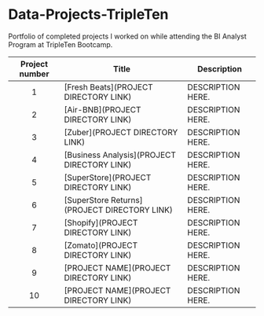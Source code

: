 # Data-Projects-TripleTen
Portfolio of completed projects I worked on while attending the BI Analyst Program at TripleTen Bootcamp.

| Project number | Title | Description |
| :-----------: | ----------- |----------- |
| 1 | [Fresh Beats](PROJECT DIRECTORY LINK) | DESCRIPTION HERE. |
| 2 | [Air-BNB](PROJECT DIRECTORY LINK) | DESCRIPTION HERE. |
| 3 | [Zuber](PROJECT DIRECTORY LINK) | DESCRIPTION HERE. |
| 4 | [Business Analysis](PROJECT DIRECTORY LINK) | DESCRIPTION HERE. |
| 5 | [SuperStore](PROJECT DIRECTORY LINK) | DESCRIPTION HERE. |
| 6 | [SuperStore Returns](PROJECT DIRECTORY LINK) | DESCRIPTION HERE. |
| 7 | [Shopify](PROJECT DIRECTORY LINK) | DESCRIPTION HERE. |
| 8 | [Zomato](PROJECT DIRECTORY LINK) | DESCRIPTION HERE. |
| 9 | [PROJECT NAME](PROJECT DIRECTORY LINK) | DESCRIPTION HERE. |
| 10| [PROJECT NAME](PROJECT DIRECTORY LINK) | DESCRIPTION HERE. |
